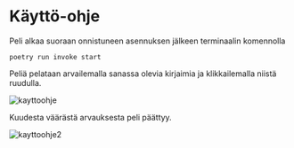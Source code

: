 # Käyttö-ohje

Peli alkaa suoraan onnistuneen asennuksen jälkeen terminaalin komennolla

```
poetry run invoke start
```

Peliä pelataan arvailemalla sanassa olevia kirjaimia ja klikkailemalla niistä ruudulla.

![kayttoohje](https://user-images.githubusercontent.com/75749790/114408458-198bac00-9bb2-11eb-8050-a5a47cc214fa.png)

Kuudesta väärästä arvauksesta peli päättyy.

![kayttoohje2](https://user-images.githubusercontent.com/75749790/114409015-ad5d7800-9bb2-11eb-9d92-d8dab3840f01.png)
